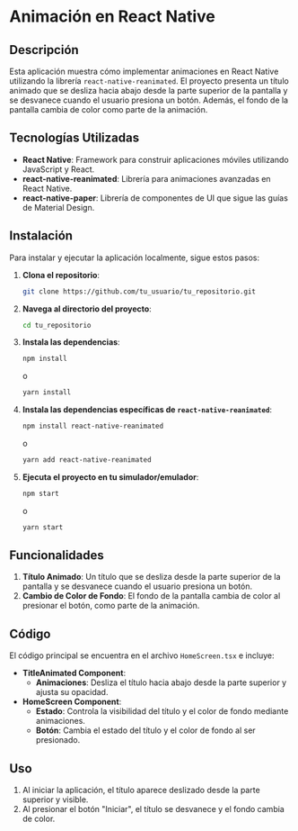 # Animación en React Native

## Descripción

Esta aplicación muestra cómo implementar animaciones en React Native utilizando la librería `react-native-reanimated`. El proyecto presenta un título animado que se desliza hacia abajo desde la parte superior de la pantalla y se desvanece cuando el usuario presiona un botón. Además, el fondo de la pantalla cambia de color como parte de la animación.

## Tecnologías Utilizadas

- **React Native**: Framework para construir aplicaciones móviles utilizando JavaScript y React.
- **react-native-reanimated**: Librería para animaciones avanzadas en React Native.
- **react-native-paper**: Librería de componentes de UI que sigue las guías de Material Design.

## Instalación

Para instalar y ejecutar la aplicación localmente, sigue estos pasos:

1. **Clona el repositorio**:

    ```bash
    git clone https://github.com/tu_usuario/tu_repositorio.git
    ```

2. **Navega al directorio del proyecto**:

    ```bash
    cd tu_repositorio
    ```

3. **Instala las dependencias**:

    ```bash
    npm install
    ```

    o

    ```bash
    yarn install
    ```

4. **Instala las dependencias específicas de `react-native-reanimated`**:

    ```bash
    npm install react-native-reanimated
    ```

    o

    ```bash
    yarn add react-native-reanimated
    ```

5. **Ejecuta el proyecto en tu simulador/emulador**:

    ```bash
    npm start
    ```

    o

    ```bash
    yarn start
    ```

## Funcionalidades

1. **Título Animado**: Un título que se desliza desde la parte superior de la pantalla y se desvanece cuando el usuario presiona un botón.
2. **Cambio de Color de Fondo**: El fondo de la pantalla cambia de color al presionar el botón, como parte de la animación.

## Código

El código principal se encuentra en el archivo `HomeScreen.tsx` e incluye:

- **TitleAnimated Component**: 
  - **Animaciones**: Desliza el título hacia abajo desde la parte superior y ajusta su opacidad.
- **HomeScreen Component**:
  - **Estado**: Controla la visibilidad del título y el color de fondo mediante animaciones.
  - **Botón**: Cambia el estado del título y el color de fondo al ser presionado.

## Uso

1. Al iniciar la aplicación, el título aparece deslizado desde la parte superior y visible.
2. Al presionar el botón "Iniciar", el título se desvanece y el fondo cambia de color.



